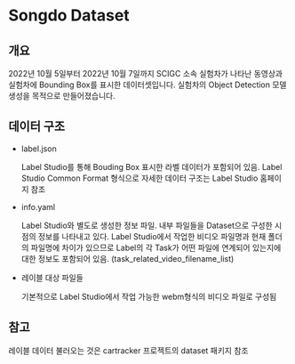 # Songdo Dataset

## 개요

2022년 10월 5일부터 2022년 10월 7일까지 SCIGC 소속 실험차가 나타난 동영상과 실험차에 Bounding Box를 표시한 데이터셋입니다. 실험차의 Object Detection 모델 생성을 목적으로 만들어졌습니다.

## 데이터 구조
- label.json

  Label Studio를 통해 Bouding Box 표시한 라벨 데이터가 포함되어 있음. Label Studio Common Format 형식으로 자세한 데이터 구조는 Label Studio 홈페이지 참조

- info.yaml

  Label Studio와 별도로 생성한 정보 파일. 내부 파일들을 Dataset으로 구성한 시점의 정보를 나타내고 있다. Label Studio에서 작업한 비디오 파일명과 현재 폴더의 파일명에 차이가 있으므로 Label의 각 Task가 어떤 파일에 연계되어 있는지에 대한 정보도 포함되어 있음. (task_related_video_filename_list)

- 레이블 대상 파일들

  기본적으로 Label Studio에서 작업 가능한 webm형식의 비디오 파일로 구성됨

## 참고

레이블 데이터 불러오는 것은 cartracker 프로젝트의 dataset 패키지 참조

  